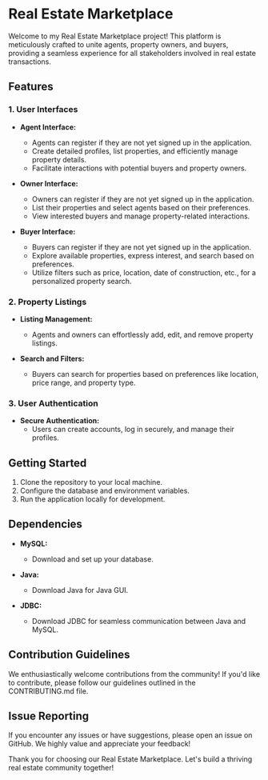 
# Real Estate Marketplace

Welcome to my Real Estate Marketplace project! This platform is meticulously crafted to unite agents, property owners, and buyers, providing a seamless experience for all stakeholders involved in real estate transactions.

## Features

### 1. User Interfaces

- **Agent Interface:**
  - Agents can register if they are not yet signed up in the application.
  - Create detailed profiles, list properties, and efficiently manage property details.
  - Facilitate interactions with potential buyers and property owners.

- **Owner Interface:**
  - Owners can register if they are not yet signed up in the application.
  - List their properties and select agents based on their preferences.
  - View interested buyers and manage property-related interactions.

- **Buyer Interface:**
  - Buyers can register if they are not yet signed up in the application.
  - Explore available properties, express interest, and search based on preferences.
  - Utilize filters such as price, location, date of construction, etc., for a personalized property search.

### 2. Property Listings

- **Listing Management:**
  - Agents and owners can effortlessly add, edit, and remove property listings.

- **Search and Filters:**
  - Buyers can search for properties based on preferences like location, price range, and property type.

### 3. User Authentication

- **Secure Authentication:**
  - Users can create accounts, log in securely, and manage their profiles.

## Getting Started

1. Clone the repository to your local machine.
2. Configure the database and environment variables.
3. Run the application locally for development.

## Dependencies

- **MySQL:**
  - Download and set up your database.

- **Java:**
  - Download Java for Java GUI.

- **JDBC:**
  - Download JDBC for seamless communication between Java and MySQL.

## Contribution Guidelines

We enthusiastically welcome contributions from the community! If you'd like to contribute, please follow our guidelines outlined in the CONTRIBUTING.md file.

## Issue Reporting

If you encounter any issues or have suggestions, please open an issue on GitHub. We highly value and appreciate your feedback!

Thank you for choosing our Real Estate Marketplace. Let's build a thriving real estate community together!
